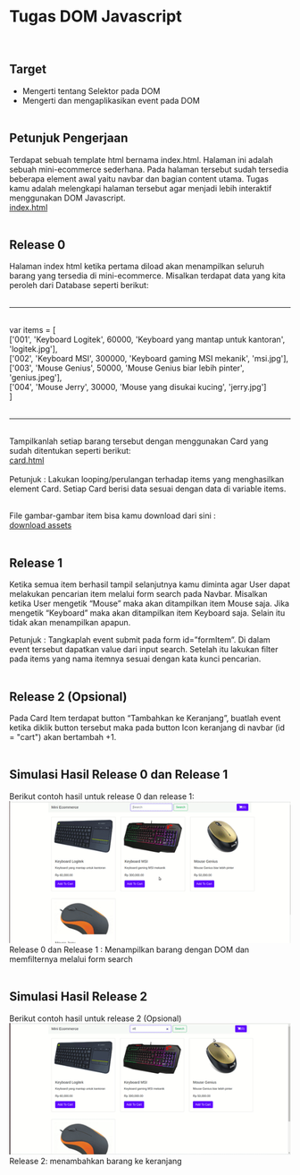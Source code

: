# Tugas DOM Javascript
<br/>

## Target
- Mengerti tentang Selektor pada DOM
- Mengerti dan mengaplikasikan event pada DOM<br/><br/>

## Petunjuk Pengerjaan<br/>
Terdapat sebuah template html bernama index.html. Halaman ini adalah sebuah mini-ecommerce sederhana. Pada halaman tersebut sudah tersedia beberapa element awal yaitu navbar dan bagian content utama. Tugas kamu adalah melengkapi halaman tersebut agar menjadi lebih interaktif menggunakan DOM Javascript.<br/>
<a href="source/dom/index.html" download>index.html</a><br/><br/>

## Release 0 <br/>
Halaman index html ketika pertama diload akan menampilkan seluruh barang yang tersedia di mini-ecommerce. Misalkan terdapat data yang kita peroleh dari Database seperti berikut:<br/><br/>
************
<br/>
var items = [<br/>
    ['001', 'Keyboard Logitek', 60000, 'Keyboard yang mantap untuk kantoran', 'logitek.jpg'],<br/>
    ['002', 'Keyboard MSI', 300000, 'Keyboard gaming MSI mekanik', 'msi.jpg'],<br/>
    ['003', 'Mouse Genius', 50000, 'Mouse Genius biar lebih pinter', 'genius.jpeg'],<br/>
    ['004', 'Mouse Jerry', 30000, 'Mouse yang disukai kucing', 'jerry.jpg']<br/>
]<br/>
<br/>

******
<br/>
Tampilkanlah setiap barang tersebut dengan menggunakan Card yang sudah ditentukan seperti berikut:<br/>
<a href="source/dom/card.html" download>card.html</a><br/><br/>
Petunjuk : Lakukan looping/perulangan terhadap items yang menghasilkan element Card. Setiap Card berisi data sesuai dengan data di variable items.<br/><br/>

File gambar-gambar item bisa kamu download dari sini :<br/>
<a href="source/dom/assets.zip" download>download assets</a><br/><br/>

## Release 1 <br/>
Ketika semua item berhasil tampil selanjutnya kamu diminta agar User dapat melakukan pencarian item melalui form search pada Navbar. Misalkan ketika User mengetik “Mouse” maka akan ditampilkan item Mouse saja. Jika mengetik “Keyboard” maka akan ditampilkan item Keyboard saja. Selain itu tidak akan menampilkan apapun.

Petunjuk : Tangkaplah event submit pada form id=”formItem”. Di dalam event tersebut dapatkan value dari input search. Setelah itu lakukan filter pada items yang nama itemnya sesuai dengan kata kunci pencarian.<br/><br/>

## Release 2 (Opsional)<br/>
Pada Card Item terdapat button “Tambahkan ke Keranjang”, buatlah event ketika diklik button tersebut maka pada button Icon keranjang di navbar (id = "cart") akan bertambah +1.<br/><br/>

## Simulasi Hasil Release 0 dan Release 1<br/>
Berikut contoh hasil untuk release 0 dan release 1:<br/>
![alt text](source/dom/release-1-dom-challenge.gif)<br/>
Release 0 dan Release 1 : Menampilkan barang dengan DOM dan memfilternya melalui form search<br/><br/>

## Simulasi Hasil Release 2<br/>
Berikut contoh hasil untuk release 2 (Opsional)<br/>
![alt text](source/dom/release-2-dom-challenge.gif)<br/>
Release 2: menambahkan barang ke keranjang
